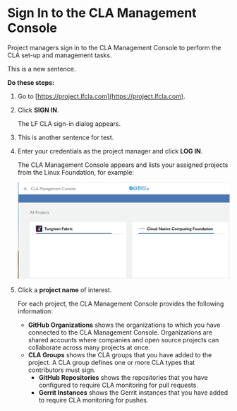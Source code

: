 # Sign In to the CLA Management Console

Project managers sign in to the CLA Management Console to perform the CLA set-up and management tasks.

This is a new sentence.

**Do these steps:**

1. Go to [https://project.lfcla.com](https://project.lfcla.com).
2. Click **SIGN IN**.

   The LF CLA sign-in dialog appears.

3. This is another sentence for test.
4. Enter your credentials as the project manager and click **LOG IN**.

   The CLA Management Console appears and lists your assigned projects from the Linux Foundation, for example:

   ![CLA Management All Projects](../.gitbook/assets/cla-management-all-projects.png)

5. Click a **project name** of interest.

   For each project, the CLA Management Console provides the following information:

   * **GitHub Organizations** shows the organizations to which you have connected to the CLA Management Console. Organizations are shared accounts where companies and open source projects can collaborate across many projects at once.
   * **CLA Groups** shows the CLA groups that you have added to the project. A CLA group defines one or more CLA types that contributors must sign.
     * **GitHub Repositories** shows the repositories that you have configured to require CLA monitoring for pull requests.
     * **Gerrit Instances** shows the Gerrit instances that you have added to require CLA monitoring for pushes.

